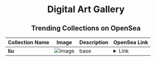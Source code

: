 <div align="center">

# Digital Art Gallery

## Trending Collections on OpenSea

| Collection Name                       | Image                                                                                     | Description                       | OpenSea Link                                                                                          |
|---------------------------------------|-------------------------------------------------------------------------------------------|-----------------------------------|--------------------------------------------------------------------------------------------------------|
| **liu** | ![Image](https://i.seadn.io/s/raw/files/533a9c869d691b4eb61880a24fd703e4.png?w=500&auto=format?w=200&auto=format) | base | <details><summary>Link</summary>[liu](https://opensea.io/collection/liu-21)</details> |

</div>